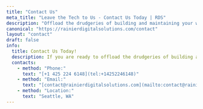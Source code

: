 ```yaml
---
title: "Contact Us"
meta_title: "Leave the Tech to Us - Contact Us Today | RDS"
description: "Offload the drudgeries of building and maintaining your websites so you can run your business. Contact us here."
canonical: "https://rainierdigitalsolutions.com/contact"
layout: "contact"
draft: false
info: 
  title: Contact Us Today!
  description: If you are ready to offload the drudgeries of building and maintaining your websites so you can run your business, send us a message to setup a call to discuss your needs.
  contacts: 
    - method: "Phone:"
      text: "[+1 425 224 6148](tel:+14252246148)"
    - method: "Email:"
      text: "[contact@rainierdigitalsolutions.com](mailto:contact@rainierdigitalsolutions.com)"
    - method: "Location:"
      text: "Seattle, WA"
---
```

